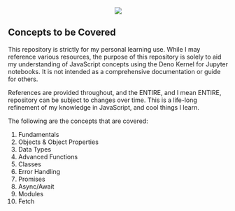 <div align="center">
    <img src="0_assets/profile.PNG"></img>
</div>

## Concepts to be Covered

This repository is strictly for my personal learning use. While I may reference various resources, the purpose of this repository is solely to aid my understanding of JavaScript concepts using the Deno Kernel for Jupyter notebooks. It is not intended as a comprehensive documentation or guide for others.

References are provided throughout, and the ENTIRE, and I mean ENTIRE, repository can be subject to changes over time. This is a life-long refinement of my knowledge in JavaScript, and cool things I learn.

The following are the concepts that are covered:

1. Fundamentals
2. Objects & Object Properties
3. Data Types
4. Advanced Functions
5. Classes
6. Error Handling 
7. Promises
8. Async/Await
9. Modules
10. Fetch

